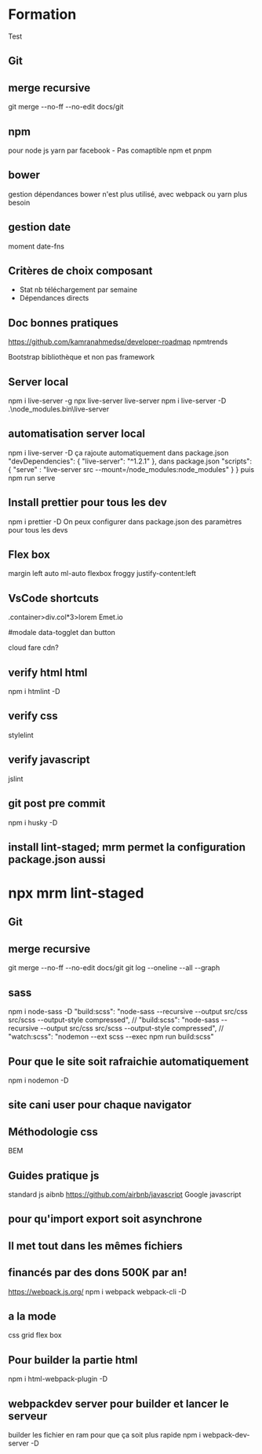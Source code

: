 # Formation

Test

## Git

## merge recursive

git merge --no-ff --no-edit docs/git

## npm

pour node js
yarn par facebook - Pas comaptible npm et pnpm

## bower

gestion dépendances bower n'est plus utilisé, avec webpack ou yarn plus besoin

## gestion date

moment
date-fns

## Critères de choix composant

- Stat nb téléchargement par semaine
- Dépendances directs

## Doc bonnes pratiques

https://github.com/kamranahmedse/developer-roadmap
npmtrends

Bootstrap bibliothèque et non pas framework

## Server local

npm i live-server -g
npx live-server
live-server
npm i live-server -D
.\node_modules\.bin\live-server

## automatisation server local

npm i live-server -D
ça rajoute automatiquement dans package.json
"devDependencies": {
"live-server": "^1.2.1"
},
dans package.json
"scripts": {
"serve" : "live-server src --mount=/node_modules:node_modules"
}
}
puis npm run serve

## Install prettier pour tous les dev

npm i prettier -D
On peux configurer dans package.json des paramètres pour tous les devs

## Flex box

margin left auto ml-auto
flexbox froggy
justify-content:left

## VsCode shortcuts

.container>div.col\*3>lorem
Emet.io

#modale
data-togglet dan button

cloud fare cdn?

## verify html html

npm i htmlint -D

## verify css

stylelint

## verify javascript

jslint

## git post pre commit

npm i husky -D

## install lint-staged; mrm permet la configuration package.json aussi

# npx mrm lint-staged

## Git

## merge recursive

git merge --no-ff --no-edit docs/git
git log --oneline --all --graph

## sass

npm i node-sass -D
"build:scss": "node-sass --recursive --output src/css src/scss --output-style compressed",
// "build:scss": "node-sass --recursive --output src/css src/scss --output-style compressed",
// "watch:scss": "nodemon --ext scss --exec npm run build:scss"

## Pour que le site soit rafraichie automatiquement

npm i nodemon -D

## site cani user pour chaque navigator

## Méthodologie css

BEM

## Guides pratique js

standard js
aibnb https://github.com/airbnb/javascript
Google javascript

## pour qu'import export soit asynchrone

## Il met tout dans les mêmes fichiers

## financés par des dons 500K par an!

https://webpack.js.org/
npm i webpack webpack-cli -D

## a la mode

css grid
flex box

## Pour builder la partie html

npm i html-webpack-plugin -D

## webpackdev server pour builder et lancer le serveur

builder les fichier en ram
pour que ça soit plus rapide
npm i webpack-dev-server -D
